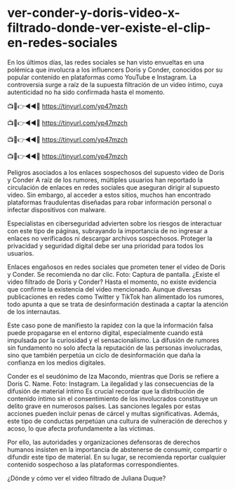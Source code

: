 # ver-conder-y-doris-video-x-filtrado-donde-ver-existe-el-clip-en-redes-sociales

En los últimos días, las redes sociales se han visto envueltas en una polémica que involucra a los influencers Doris y Conder, conocidos por su popular contenido en plataformas como YouTube e Instagram. La controversia surge a raíz de la supuesta filtración de un video íntimo, cuya autenticidad no ha sido confirmada hasta el momento.

📺📱👉◄◄🔴  https://tinyurl.com/yp47mzch

📺📱👉◄◄🔴  https://tinyurl.com/yp47mzch

📺📱👉◄◄🔴  https://tinyurl.com/yp47mzch

📺📱👉◄◄🔴  https://tinyurl.com/yp47mzch


Peligros asociados a los enlaces sospechosos del supuesto video de Doris y Conder
A raíz de los rumores, múltiples usuarios han reportado la circulación de enlaces en redes sociales que aseguran dirigir al supuesto video. Sin embargo, al acceder a estos sitios, muchos han encontrado plataformas fraudulentas diseñadas para robar información personal o infectar dispositivos con malware.

Especialistas en ciberseguridad advierten sobre los riesgos de interactuar con este tipo de páginas, subrayando la importancia de no ingresar a enlaces no verificados ni descargar archivos sospechosos. Proteger la privacidad y seguridad digital debe ser una prioridad para todos los usuarios.

Enlaces engañosos en redes sociales que prometen tener el video de Doris y Conder. Se recomienda no dar clic. Foto: Captura de pantalla.
¿Existe el video filtrado de Doris y Conder?
Hasta el momento, no existe evidencia que confirme la existencia del video mencionado. Aunque diversas publicaciones en redes como Twitter y TikTok han alimentado los rumores, todo apunta a que se trata de desinformación destinada a captar la atención de los internautas.

Este caso pone de manifiesto la rapidez con la que la información falsa puede propagarse en el entorno digital, especialmente cuando está impulsada por la curiosidad y el sensacionalismo. La difusión de rumores sin fundamento no solo afecta la reputación de las personas involucradas, sino que también perpetúa un ciclo de desinformación que daña la confianza en los medios digitales.


Conder es el seudónimo de Iza Macondo, mientras que Doris se refiere a Doris C. Name. Foto: Instagram.
La ilegalidad y las consecuencias de la difusión de material íntimo
Es crucial recordar que la distribución de contenido íntimo sin el consentimiento de los involucrados constituye un delito grave en numerosos países. Las sanciones legales por estas acciones pueden incluir penas de cárcel y multas significativas. Además, este tipo de conductas perpetúan una cultura de vulneración de derechos y acoso, lo que afecta profundamente a las víctimas.

Por ello, las autoridades y organizaciones defensoras de derechos humanos insisten en la importancia de abstenerse de consumir, compartir o difundir este tipo de material. En su lugar, se recomienda reportar cualquier contenido sospechoso a las plataformas correspondientes.

¿Dónde y cómo ver el video filtrado de Juliana Duque?
